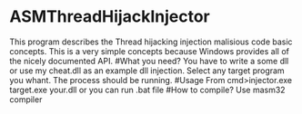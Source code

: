 # ASMThreadHijackInjector

This program describes the Thread hijacking injection malisious code basic concepts.
This is a very simple concepts because Windows provides all of the nicely documented API.
#What you need?
You have to write a some dll or use my cheat.dll as an example dll injection.
Select any target program you whant. The process should be running.
#Usage
From cmd>injector.exe target.exe your.dll
or you can run .bat file
#How to compile?
Use masm32 compiler
